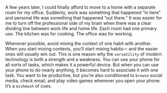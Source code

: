 A few years later, I could finally afford to move to a home with a
separate room for my office. Suddenly, work was something that
happened “in here” and personal life was something that happened
“out there.” It was easier for me to turn off the professional side of my
brain when there was a clear dividing line between work life and home
life. Each room had one primary use. The kitchen was for cooking. The
office was for working.

Whenever possible, avoid mixing the context of one habit with
another. When you start mixing contexts, you’ll start mixing habits—
and the easier ones will usually win out. This is one reason why the
`versatility` of modern technology is both a strength and a weakness.
You can use your phone for all sorts of tasks, which makes it a
powerful device. But when you can use your phone to do nearly
anything, it becomes hard to associate it with one task. You want to be
productive, but you’re also conditioned to `browse` social media, check
email, and play video games whenever you open your phone. It’s a
`mishmash` of cues.

